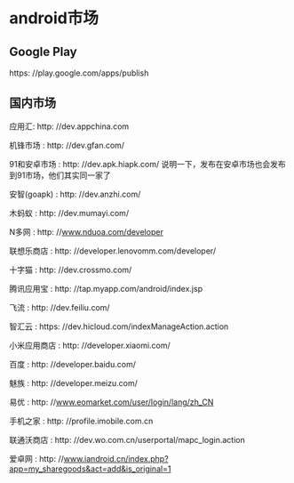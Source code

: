# android市场

## Google Play

https: //play.google.com/apps/publish

## 国内市场

应用汇: http: //dev.appchina.com

机锋市场 : http: //dev.gfan.com/

91和安卓市场 : http: //dev.apk.hiapk.com/ 说明一下，发布在安卓市场也会发布到91市场，他们其实同一家了

安智(goapk) : http: //dev.anzhi.com/

木蚂蚁 : http: //dev.mumayi.com/

N多网 : http: //www.nduoa.com/developer

联想乐商店 : http: //developer.lenovomm.com/developer/

十字猫 : http: //dev.crossmo.com/

腾讯应用宝 : http: //tap.myapp.com/android/index.jsp

飞流 : http: //dev.feiliu.com/

智汇云 : https: //dev.hicloud.com/indexManageAction.action

小米应用商店 : http: //developer.xiaomi.com/

百度 : http: //developer.baidu.com/

魅族 : http: //developer.meizu.com/

易优 : http: //www.eomarket.com/user/login/lang/zh_CN

手机之家 : http: //profile.imobile.com.cn

联通沃商店 : http: //dev.wo.com.cn/userportal/mapc_login.action

爱卓网 : http: //www.iandroid.cn/index.php?app=my_sharegoods&act=add&is_original=1
